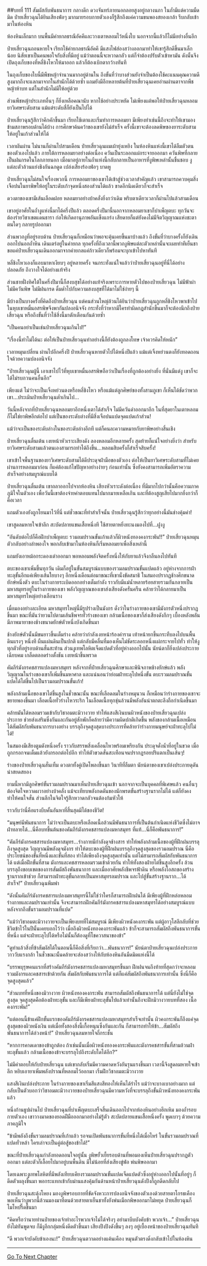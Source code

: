 ##บทที่ 111 สัมผัสกับพันธนาการ
กลางดึก ดวงจันทร์ภายนอกลอยสูงอยู่กลางนภา ในถ้ำมีแต่ความมืดมิด ป๋ายเสี่ยวฉุนได้ยินเสียงฟ่อๆ มากมายรอบกายตัวเองก็รู้สึกถึงแค่ความขนพองสยองเกล้า รีบกลับเข้ามาในห้องหิน 

ห้องหินเล็กมาก บนพื้นมีค่ายกลธรณีอัคคีและวางเตาหลอมไว้หนึ่งใบ นอกจากนี้แล้วก็ไม่มีอย่างอื่นอีก 

ป๋ายเสี่ยวฉุนถอนหายใจ เรียกใช้ค่ายกลธรณีอัคคี มีแสงไฟส่องสว่างออกมาทำให้เขารู้สึกดีขึ้นมาเล็กน้อย นิสัยเขาเป็นคนพอใจกับสิ่งที่มีอยู่ แม้ว่าตอนนี้จะหวาดกลัว แต่ก็จำต้องปรับตัวเข้าหามัน ดังนั้นจึงเปิดถุงเก็บของที่หลี่ชิงโหวให้มาออก แล้วก็ต้องเบิกตากว้างทันที

ในถุงเก็บของใบนี้มีพืชหญ้าจำนวนมากอยู่ด้านใน ถึงขั้นที่ว่าบางส่วนยังจำเป็นต้องใช้คะแนนคุณความดีสูงมากถึงจะแลกมาจากในสำนักได้ด้วยซ้ำ แถมยังมีอีกหลายต้นที่ป๋ายเสี่ยวฉุนเคยอ่านผ่านตาจากพืชหญ้าห้าบท แต่ในสำนักไม่มีให้อยู่ด้วย

ส่วนพืชหญ้าประเภทอื่นๆ ก็ยิ่งเหลือคณานับ หากใช้อย่างประหยัด ไม่เพียงแต่พอให้ป๋ายเสี่ยวฉุนหลอมยาวิเศษระดับสาม แม้แต่ระดับสี่ก็ยังเป็นไปได้

ป๋ายเสี่ยวฉุนรู้สึกว่าคึกคักขึ้นมา เรียกใช้เตาและเริ่มทำการหลอมยา มีเพียงทำเช่นนี้ถึงจะทำให้เขามองข้ามสภาพรอบด้านได้บ้าง การศึกษาค้นคว้าของเขายังไม่สำเร็จ ครั้งนี้เขาจะต้องลดพิษของยาระดับสามให้อยู่ในเก้าส่วนให้ได้

เวลาผันผ่าน ไม่นานก็ผ่านไปสามเดือน ป๋ายเสี่ยวฉุนผมเผ้ายุ่งเหยิง ในห้องหินแห่งนี้เขาได้ลืมตัวตนของตัวเองไปแล้ว ภายใต้การหลอมยาอย่างต่อเนื่อง ควันเป็นระลอกแผ่กระจายออกมา ควันพิษที่กลายเป็นฝนกรดในโลกภายนอก เมื่อมาอยู่ภายในถ้ำแห่งนี้กลับกลายเป็นอาหารที่งูพิษเหล่านั้นชื่นชอบ งูแต่ละตัวล้วนแย่งชิงกันฉกดูด เปล่งเสียงร้องฟ่อๆ บาดหู

ป๋ายเสี่ยวฉุนไม่สนใจเรื่องพวกนี้ การหลอมยาของเขาได้เข้าสู่ช่วงเวลาสำคัญแล้ว เขาสามารถควบคุมสิ่งเจือปนในยาพิษให้อยู่ในระดับเก้าจุดหนึ่งสองส่วนได้แล้ว ขาดอีกนิดเดียวก็จะสำเร็จ

ดวงตาของเขามีเส้นเลือดฝอย หลอมยาอย่างบ้าคลั่งยิ่งกว่าเดิม พริบตาเดียวเวลาก็ผ่านไปแล้วสามเดือน

เขาอยู่อาศัยในถ้ำงูแห่งนี้มาได้ครึ่งปีแล้ว ตลอดครึ่งปีมานี้นอกจากหลอมยาเขาก็บำเพ็ญตบะ ทุกวันจะต้องร่ายวิชาเขตแดนธารา ก่อให้เกิดอานุภาพอันแข็งแกร่ง เสียดายก็แต่ยังคงไม่มีจิตวิญญาณแห่งชะตาตนใดๆ กลายรูปออกมา 

ส่วนพวกงูที่อยู่รอบด้าน ป๋ายเสี่ยวฉุนก็เหมือนว่าพอจะคุ้นเคยขึ้นมาบ้างแล้ว ถึงขั้นที่ว่าบางครั้งก็ยังเดินออกไปนอกถ้ำหิน เดินเตร่อยู่ในค่ายกล ทุกครั้งที่ถึงเวลานี้พวกงูพิษแต่ละตัวเหล่านั้นจะเผยท่าทีเย็นชา ขอแค่ป๋ายเสี่ยวฉุนเดินออกมาจากค่ายกลแค่ก้าวเดียวก็พร้อมจะบุกเข้าไปหาทันที

หลี่ชิงโหวเองก็แอบมาหาเงียบๆ อยู่หลายครั้ง จนกระทั่งแน่ใจแล้วว่าป๋ายเสี่ยวฉุนอยู่ที่นี่ได้อย่างปลอดภัย ถึงวางใจได้อย่างแท้จริง 

  ส่วนชายฝั่งทิศใต้ในครึ่งปีมานี้ก็สงบสุขได้อย่างแท้จริงเพราะการหายตัวไปของป๋ายเสี่ยวฉุน ไม่มีฟ้าผ่า ไม่มีควันพิษ ไม่มีฝนกรด ดื่มด่ำไปกับความสงบสุขที่ได้มาไม่ใช่ง่ายๆ นี้ 

มีบ้างเป็นบางครั้งที่คิดถึงป๋ายเสี่ยวฉุน แต่คนส่วนใหญ่ล้วนได้ยินว่าป๋ายเสี่ยวฉุนถูกหลี่ชิงโหวพาเข้าไปในหุบเขาหมื่นอสรพิษจึงพากันปลงอนิจจัง กระทั่งที่ว่าหากมีใครทำผิดกฎสำนักขึ้นมาก็จะต้องนึกถึงป๋ายเสี่ยวฉุน หรือถึงขั้นที่ว่าใช้สิ่งนี้มาตักเตือนกันด้วยซ้ำ

“เป็นคนอย่าเป็นเช่นป๋ายเสี่ยวฉุนเกินไป!”

“เรื่องนี้ทำไม่ได้นะ ต่อให้เป็นป๋ายเสี่ยวฉุนทำอย่างนี้ก็ยังต้องถูกลงโทษ เจ้าควรคิดให้หนัก”


 เวลาหมุนเปลี่ยน ผ่านไปอีกครึ่งปี ป๋ายเสี่ยวฉุนหายตัวไปได้หนึ่งปีแล้ว แม้แต่เจิ้งหย่วนตงก็ยังทอดถอนใจด้วยความปลงอนิจจัง

“ป๋ายเสี่ยวฉุนผู้นี้ เอาเขาไปไว้ที่หุบเขาหมื่นอสรพิษถือว่าเป็นเรื่องที่ถูกต้องอย่างยิ่ง ที่นั่นมีแต่งู เขาก็จะได้ไม่รบกวนคนอื่นอีก”

เพียงแต่ ไม่ว่าจะเป็นเจิ้งหย่วนตงหรือหลี่ชิงโหว หรือแม้แต่ลูกศิษย์ของทั้งสามภูเขา ก็เห็นได้ชัดว่าพวกเขา...ประเมินป๋ายเสี่ยวฉุนต่ำเกินไป...

วันนี้หลังจากที่ป๋ายเสี่ยวฉุนหลอมยาอีกหนึ่งเตาได้สำเร็จ ไม่มีควันดำออกมาอีก ในที่สุดยาในเตาหลอมก็ไม่ใช่ยาพิษอีกต่อไป แต่เป็นของระดับล่างที่มีสิ่งเจือปนแปดจุดแปดเก้าส่วน!

แม้ว่าจะเป็นของระดับล่างในของระดับล่างอีกที แต่ก็คนละความหมายกับยาพิษอย่างสิ้นเชิง

ป๋ายเสี่ยวฉุนตื่นเต้น เงยหน้าหัวเราะเสียงดัง ลองหลอมอีกหลายครั้ง สุดท้ายก็แน่ใจอย่างยิ่งว่า สำหรับยาวิเศษระดับสามแล้วตนเองสามารถทำได้ถึงขึ้น...หลอมสิบครั้งก็สำเร็จสิบครั้ง!

เขาเข้าใจพื้นฐานของยาวิเศษระดับสามได้ดีประดุจฝ่ามือของตัวเอง ต่อให้เป็นยาวิเศษระดับสามที่ไม่เคยผ่านการหลอมมาก่อน ก็แค่ต้องแก้ไขปัญหาอย่างง่ายๆ ก่อนเท่านั้น ซึ่งยังคงสามารถเพิ่มอัตราความสำเร็จอย่างสมบูรณ์แบบได้ 

ป๋ายเสี่ยวฉุนตื่นเต้น เขาถลาออกไปจากห้องหิน เสียงหัวเราะดังต่อเนื่อง ที่มีมากไปกว่านั้นคือความภาคภูมิใจในตัวเอง เพื่อวันนี้เขาต้องจ่ายค่าตอบแทนไปมากมายเหลือเกิน และที่ต้องสูญเสียไปมากยิ่งกว่าก็คือเวลา 

แถมตัวเองยังถูกโยนมาไว้ที่นี่ แต่ชั่วขณะที่ทำสำเร็จนั้น ป๋ายเสี่ยวฉุนรู้สึกว่าทุกอย่างนี้มันช่างคุ้มค่า!

เขาสูดลมหายใจเข้าลึก สะบัดปลายแขนเสื้อหนึ่งที ใช้สายตาหยิ่งทะนงมองไปที่...ฝูงงู

“อันดับต่อไปก็คือฝึกบำเพ็ญตบะ รวมลมปราณขั้นเก้าแล้วก็ผิวหนังทองคงกระพัน!!” ป๋ายเสี่ยวฉุนหมุนตัวกลับอย่างลำพองใจ พอกลับเข้ามาในห้องหินก็เริ่มหลอมยาเพื่อสิ่งเหล่านี้

แถมยังเอาหม้อกระดองเต่าออกมา พอหลอมพลังจิตครั้งหนึ่งให้กับยาแล้วจึงกลืนลงไปทันที

ตบะของเขาเพิ่มขึ้นทุกวัน เดิมก็อยู่ในขั้นสมบูรณ์แบบของรวมลมปราณขั้นแปดแล้ว อยู่ห่างจากการฝ่าทะลุขั้นอีกแค่เพียงเส้นใยบางๆ อีกหนึ่งเดือนต่อมาขณะที่เขานั่งขัดสมาธิ ในสมองปรากฏช้างศึกขนาดยักษ์หนึ่งตัว ตบะในร่างกายระเบิดออกอย่างเต็มกำลัง ราวกับมีแม่น้ำหลายร้อยสายรวมกันกลายเป็นมหาสมุทรอยู่ในร่างกายของเขา พลังวิญญาณของเขาส่งเสียงดังครั่นครืน คล้ายว่าได้กลายมาเป็นมหาสมุทรใหญ่อย่างเลือนราง 

เมื่อมองอย่างละเอียด มหาสมุทรใหญ่นี้มีรูปร่างเป็นมังกร ดั่งว่าในร่างกายของเขามีมังกรตัวหนึ่งปรากฏขึ้นมา ขณะที่มันว่ายวนไปตามเส้นชีพจรทั่วร่างของเขา กล้ามเนื้อของเขาก็ส่งเสียงดังกึกๆ เบื้องหลังพลันมีภาพมายาของช้างขนาดยักษ์ตัวหนึ่งบังเกิดขึ้นมา

ช้างยักษ์ตัวนั้นมีขนยาวขึ้นเต็มร่าง คล้ายว่ากำลังเงยหน้าร้องคำราม เท้าหน้ายกขึ้นกระทืบลงไปบนพื้นดินแรงๆ หนึ่งที ผืนแผ่นดินเป็นปกติ แต่กลับมีคลื่นที่มองเห็นไม่ชัดระลอกหนึ่งแผ่กระจายไปทั่ว ทำให้งูทุกตัวที่อยู่รอบด้านสั่นสะท้าน ส่วนงูเทพโลหิตเจ็ดแปดตัวที่อยู่ห่างออกไปนั้น นัยน์ตาก็ยิ่งเปล่งประกายเฉียบคม เกล็ดตลอดร่างตั้งชัน เงยหน้าขึ้นพรวด

คัมภีร์มังกรคชสารแปลงมหาสมุทร หลังจากที่ป๋ายเสี่ยวฉุนศึกษาและพินิจภาพช้างยักษ์แล้ว พลังวิญญาณในร่างของเขาก็เพิ่มขึ้นมหาศาล และแน่นอนว่าย่อมฝ่าทะลุไปหนึ่งขั้น ตบะรวมลมปราณขั้นแปดได้ไต่ขึ้นไปเป็นรวมลมปราณขั้นเก้า!

พลังกล้ามเนื้อของเขาไต่ขึ้นสูงในชั่วขณะนั้น ขณะที่เลือดลมในร่างหมุนวน ก็เหมือนว่าร่างกายของเขาจะขยายพองขึ้นมา เลือดเนื้อทั่วร่างไหวระริก ในเลือดเนื้อทุกชุ่นล้วนมีพลังอันน่าตกตะลึงถือกำเนิดขึ้นมา

คล้ายมันได้หลอมรวมเข้ากับวิชาอมตะมิวางวาย ทำให้แสงสีเงินบนผิวหนังของป๋ายเสี่ยวฉุนเปล่งประกาย ช่วยส่งเสริมซึ่งกันและกันอยู่สักพักก็คล้ายว่ามีความผิดปกติเกิดขึ้น พลังของกล้ามเนื้อเหมือนได้สัมผัสกับพันธนาการบางอย่าง บรรลุถึงจุดสูงสุดบางประการที่คล้ายว่าร่างกายมนุษย์จะฝ่าทะลุไปไม่ได้!

ในสมองมีเสียงตูมดังหนึ่งครั้ง ราวกับสรรพสิ่งเคลื่อนไหวพร้อมเพรียงกัน ประดุจดั่งน้ำที่อยู่ในขวด เมื่อถูกกรอกจนเต็มแล้วยังกรอกต่อไปอีก ทำให้ตัวขวดสั่นสะเทือนจนปรากฏรอยปริแตกเป็นเส้นๆ! 

ร่างของป๋ายเสี่ยวฉุนสั่นเทิ้ม ดวงตาทั้งคู่เปิดโพลงขึ้นมา วินาทีที่ลืมตา นัยน์ตาของเขาเปล่งประกายดุดันน่าสยดสยอง

ยามนี้หากมีลูกศิษย์ขั้นรวมลมปราณมาเห็นป๋ายเสี่ยวฉุนเข้า นอกจากจะเป็นบุคคลที่พิเศษแล้ว คนอื่นๆ ต้องจิตใจหวาดผวาอย่างบ้าคลั่ง แม้จะเทียบพลังกดดันของนักพรตขั้นสร้างฐานรากไม่ได้ แต่ก็ยังคงทำให้คนใจสั่น ส่วนลึกในจิตใจรู้สึกหวาดกลัวจนต้องก้มหัวให้

ราวกับว่านี่คือแรงบีบคั้นอันหาที่สิ้นสุดมิได้ของชีวิต!

 “มนุษย์มีพันธนาการ ไม่ว่าจะเป็นตบะหรือเลือดเนื้อล้วนมีพันธนาการที่เป็นต้นกำเนิดแห่งชีวิตซึ่งไม่อาจฝ่าทลายได้...นี่คือบทขึ้นต้นของคัมภีร์มังกรคชสารแปลงมหาสมุทร ที่แท้...นี่ก็คือพันธนาการ!” 

“คัมภีร์มังกรคชสารแปลงมหาสมุทร...ร่างกายมีกำลังดุจช้างสาร ทำให้พลังกล้ามเนื้อของผู้ที่ฝึกฝนบรรลุถึงจุดสูงสุด วิญญาณมีพลังดุจมังกร ทำให้ตบะของผู้ที่ฝึกฝนบรรลุถึงจุดสูงสุดของรวมลมปราณ นี่คือประโยชน์ของขั้นที่หนึ่งและขั้นที่สอง ทำได้เพียงถึงจุดสูงสุดเท่านั้น แต่ไม่สามารถสัมผัสกับพันธนาการได้ แต่เมื่อฝึกขั้นที่สาม มังกรและคชสารหลอมรวมเข้าด้วยกัน ทำให้ทั้งสองฝ่ายไต่ขึ้นสูงอีกครั้ง ล้วนบรรลุถึงขอบเขตของการสัมผัสถึงพันธนาการ และเมื่ออาศัยพลังชีพจรฟ้าดิน หรือพลังโอสถของสร้างฐานรากเข้าช่วย ก็สามารถฝ่าทะลุขั้นกลายเป็นมหาสมุทรลมปราณ และไปสู่ขั้นสร้างฐานราก...ได้สำเร็จ!” ป๋ายเสี่ยวฉุนพึมพำ 

“ดังนั้นคัมภีร์มังกรคชสารแปลงมหาสมุทรนี้ไม่ใช่ว่าใครก็สามารถฝึกฝนได้ มีเพียงผู้ที่ฝึกหล่อหลอมร่างกายและลมปราณเท่านั้น จึงจะสามารถฝึกคัมภีร์มังกรคชสารแปลงมหาสมุทรได้อย่างสมบูรณ์แบบหลังจากถึงขั้นรวมลมปราณที่แปด”

“แม้ว่าวิชาอมตะมิวางวายจะเป็นเพียงบทที่ไม่สมบูรณ์ มีเพียงผิวหนังคงกระพัน แต่ผู้อาวุโสลึกลับที่ช่วยชีวิตข้าไว้ในปีนั้นเคยบอกไว้ว่า เมื่อถึงผิวหนังทองคงกระพันแล้ว ข้าก็จะสามารถสัมผัสถึงพันธนาการขั้นที่หนึ่ง แต่จะฝ่าทะลุไปได้หรือไม่นั้นก็ต้องดูที่โชควาสนาของข้า”

“ดูท่าแล้วสิ่งที่ข้าสัมผัสได้ในตอนนี้ก็คือสิ่งที่เรียกว่า...พันธนาการ!” นัยน์ตาป๋ายเสี่ยวฉุนเปล่งประกายวาววับแรงกล้า ในชั่วขณะนั้นคล้ายจะส่องสว่างให้กับห้องหินอันมืดมิดแห่งนี้ได้

“บรรพบุรุษคนแรกที่สร้างคัมภีร์มังกรคชสารแปลงมหาสมุทรขึ้นมา ฝึกฝนจนถึงท้ายที่สุดกว่าจะหลอมรวมมังกรและคชสารเข้าด้วยกัน สัมผัสกับพันธนาการได้ แต่ก็แค่สัมผัสถึงพันธนาการเท่านั้น ซึ่งนี่ก็คือจุดสูงสุดแล้ว”

“ส่วนบทที่หนึ่งของมิวางวาย ผิวหนังทองคงกระพัน สามารถสัมผัสถึงพันธนาการได้ แต่นี่ยังไม่ใช่จุดสูงสุด จุดสูงสุดคือต้องฝ่าทะลุขั้น และก็มีเพียงฝ่าทะลุขั้นไปแล้วเท่านั้นถึงจะฝึกมิวางวายบทที่สอง เนื้อคงกระพัน!” 

“แต่ตอนนี้ข้าแค่ฝึกขั้นแรกของคัมภีร์มังกรคชสารแปลงมหาสมุทรสำเร็จเท่านั้น ผิวคงกระพันก็ถึงแค่จุดสูงสุดของผิวหนังเงิน แต่เมื่อทั้งสองสิ่งนี้เกื้อหนุนซึ่งกันและกัน ก็สามารถทำให้ข้า...สัมผัสถึงพันธนาการได้ล่วงหน้า!” ป๋ายเสี่ยวฉุนลมหายใจถี่กระชั้น

“หากการคาดเดาของข้าถูกต้อง ถ้าเช่นนั้นเมื่อผิวหนังทองคงกระพันและมังกรคชสารขั้นที่สามล้วนฝ่าทะลุขั้นแล้ว กล้ามเนื้อของข้าจะบรรลุไปถึงระดับใดได้อีก?”

ไม่มีคำตอบให้กับป๋ายเสี่ยวฉุน แต่เขากลับเริ่มมีความคาดหวังอันรุนแรงขึ้นมา เวลานี้จึงสูดลมหายใจเข้าลึก หยิบเอายาเพิ่มพลังปราณที่หลอมไว้ออกมา เริ่มฝึกวิชาอมตะมิวางวาย 

แสงสีเงินเปล่งประกาย ในร่างกายของเขาเริ่มสีแสงสีทองให้เห็นได้รำไร แม้ว่าจะบางเบาอย่างมาก แต่กลับเป็นตัวบอกว่าวิชาอมตะมิวางวายของป๋ายเสี่ยวฉุนมีความหวังที่จะบรรลุถึงขั้นผิวหนังทองคงกระพันแล้ว

หนึ่งก้านธูปผ่านไป ป๋ายเสี่ยวฉุนที่บำเพ็ญตบะเสร็จสิ้นเดินออกไปจากห้องหินอย่างฮึกเหิม มองถ้ำรอบกายตัวเอง เขาวางมาดของยอดฝีมือออกมาอย่างไม่รู้ตัว สะบัดปลายแขนเสื้อหนึ่งครั้ง พูดเบาๆ ด้วยความภาคภูมิใจ

“ข้ามีพลังถึงขั้นรวมลมปราณที่เก้าแล้ว รอจนเปิดพันธนาการขั้นที่หนึ่งได้เมื่อไหร่ ในขั้นรวมลมปราณที่แปดทั่วหล้า ใครเล่าจะเป็นคู่ต่อสู้ของข้าได้!” 

ขณะที่ป๋ายเสี่ยวฉุนกำลังทอดถอนใจอยู่นั้น งูพิษยั้วเยี้ยรอบด้านที่พอมองเห็นป๋ายเสี่ยวฉุนปรากฏตัวออกมา แต่ละตัวก็เลื้อยไปมาอยู่บนพื้นดิน มีไม่น้อยที่ส่งเสียงขู่ฟ่อ พ่นพิษออกมา

โดยเฉพาะงูเทพโลหิตที่มีพลังเทียบเคียงรวมลมปราณขั้นแปดเจ็ดแปดตัวซึ่งอยู่ห่างออกไปนั้นที่อยู่ๆ ก็ดีดตัวผลุงขึ้นมา พอกระแทกเข้ากับม่านแสงคุ้มกันด้านหน้าป๋ายเสี่ยวฉุนดังปึงก็ถูกดีดกลับไป 

ป๋ายเสี่ยวฉุนสะดุ้งโหยง มองงูพิษรอบกายที่ขัดจังหวะการปลงอนิจจังของตัวเองด้วยสายตาโกรธเคือง พอเห็นว่างูพวกนี้ล้วนมองมาที่ตนด้วยสายตาเย็นชาทั้งยังพ่นเมือกพิษออกมาไม่หยุด ป๋ายเสี่ยวฉุนก็โมโหปรี๊ดขึ้นมา

“คิดหรือว่านายท่านป๋ายของเจ้าทำอะไรพวกเจ้าไม่ได้จริงๆ อย่ามาบีบบังคับข้า พวกเจ้า...” ป๋ายเสี่ยวฉุนยังไม่ทันพูดจบ ก็มีงูอีกกลุ่มหนึ่งดีดตัวขึ้นมา เสียงปึงปังดังขึ้นๆ ลงๆ อยู่เบื้องหน้าของป๋ายเสี่ยวฉุนทันที

“ดี พวกเจ้าบังคับข้าเองนะ!” ป๋ายเสี่ยวฉุนตวาดอย่างแค้นเคือง หมุนตัวตรงดิ่งกลับเข้าไปในห้องหิน 

---------- 



[Go To Next Chapter]( ./112.md)